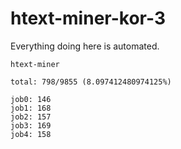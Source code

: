 # htext-miner-kor-3

Everything doing here is automated.

```
htext-miner

total: 798/9855 (8.097412480974125%)

job0: 146
job1: 168
job2: 157
job3: 169
job4: 158
```